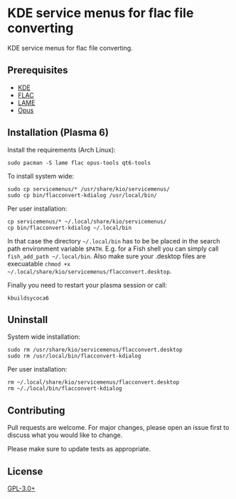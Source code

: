# KDE service menus for flac file converting

KDE service menus for flac file converting.

## Prerequisites

* [KDE](https://www.kde.org/)
* [FLAC](https://xiph.org/flac/)
* [LAME](https://lame.sourceforge.io/)
* [Opus](https://opus-codec.org/)

## Installation (Plasma 6)

Install the requirements (Arch Linux):

    sudo pacman -S lame flac opus-tools qt6-tools

To install system wide:

    sudo cp servicemenus/* /usr/share/kio/servicemenus/
    sudo cp bin/flacconvert-kdialog /usr/local/bin/

Per user installation:

    cp servicemenus/* ~/.local/share/kio/servicemenus/
    cp bin/flacconvert-kdialog ~/.local/bin

In that case the directory `~/.local/bin` has to be be placed in the search path
environment variable `$PATH`.
E.g. for a Fish shell you can simply call `fish_add_path ~/.local/bin`.
Also make sure your .desktop files are execuatable
`chmod +x ~/.local/share/kio/servicemenus/flacconvert.desktop`.

Finally you need to restart your plasma session or call:

    kbuildsycoca6

## Uninstall

System wide installation:

    sudo rm /usr/share/kio/servicemenus/flacconvert.desktop
    sudo rm /usr/local/bin/flacconvert-kdialog

Per user installation:

    rm ~/.local/share/kio/servicemenus/flacconvert.desktop
    rm ~/./local/bin/flacconvert-kdialog

## Contributing

Pull requests are welcome. For major changes, please open an issue first to
discuss what you would like to change.

Please make sure to update tests as appropriate.

## License

[GPL-3.0+](https://www.gnu.org/licenses/gpl-3.0.de.html)
